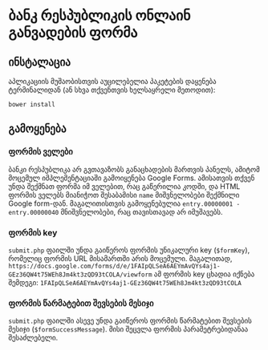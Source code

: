 # ბანკ რესპუბლიკის ონლაინ განვადების ფორმა

## ინსტალაცია

აპლიკაციის მუშაობისთვის აუცილებელია პაკეტების დაყენება ტერმინალიდან (ან სხვა თქვენთვის ხელსაყრელი მეთოდით):
```
bower install
```

## გამოყენება

### ფორმის ველები
ბანკი რესპუბლიკა არ გვთავაზობს განაცხადების მართვის პანელს, ამიტომ მოცემულ იმპლემენტაციაში გამოიყენება Google Forms. ამისათვის თქვენ უნდა შექმნათ ფორმა იმ ველებით, რაც გაწერილია კოდში, და HTML ფორმის ველებს მიანიჭოთ შესაბამისი `name` მიშვნელობები შექმნილი Google form-დან. მაგალითისთვის გამოყენებულია `entry.00000001 - entry.00000040` მნიშვნელობები, რაც თავისთავად არ იმუშავებს.

### ფორმის key
`submit.php` ფაილში უნდა გაიწეროს ფორმის უნიკალური key (`$formKey`), რომელიც ფორმის URL მისამართში არის მოცემული. მაგალითად, `https://docs.google.com/forms/d/e/1FAIpQLSeA6AEYmAvQYs4aj1-GEz36QW4t75WEh8Jm4kt3zQD93tCOLA/viewform` ამ ფორმის key ცხადია იქნება შემდეგი: `1FAIpQLSeA6AEYmAvQYs4aj1-GEz36QW4t75WEh8Jm4kt3zQD93tCOLA`

### ფორმის წარმატებით შევსების მესიჯი
`submit.php` ფაილში ასევე უნდა გაიწეროს ფორმის წარმატებით შევსების მესიჯი (`$formSuccessMessage`). მისი შეცვლა ფორმის პარამეტრებიდანაა შესაძლებელი.
